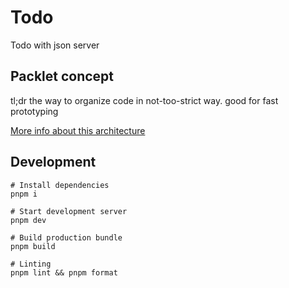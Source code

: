 # Todo

Todo with json server

## Packlet concept

tl;dr the way to organize code in not-too-strict way. good for fast prototyping

[More info about this architecture](https://notes.dt.in.th/PackletsSetup)

## Development

```
# Install dependencies
pnpm i

# Start development server
pnpm dev

# Build production bundle
pnpm build

# Linting
pnpm lint && pnpm format
```
